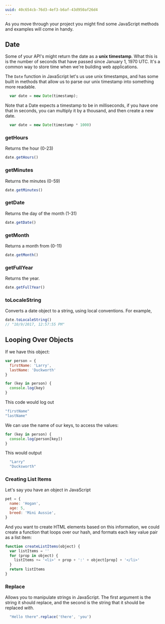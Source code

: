 ```yaml
---
uuid: 40c654cb-76d3-4ef3-b6af-43d950af26d4
---
```


As you move through your project you might find some JavaScript methods and examples will come in handy.


<!-- This is here because students using the Weather API might want to parse the times of sunset and sunrise -->
## Date

Some of your API's might return the date as a **unix timestamp**. What this is is the number of
seconds that have passed since January 1, 1970 UTC. It's a common way to store time when we're building
web applications.

The `Date` function in JavaScript let's us use unix timestamps, and has some built in methods that allow us to parse our unix timestamp into something more readable.

```javascript
  var date = new Date(timestamp);
```

Note that a Date expects a timestamp to be in milliseconds, if you have one that in seconds, you can multiply it by a thousand, and then create a new date.

```javascript
  var date = new Date(timestamp * 1000)
```

### getHours

Returns the hour (0-23)

```javascript
date.getHours()
```

### getMinutes

Returns the minutes (0-59)

```javascript
date.getMinutes()
```

### getDate

Returns the day of the month (1-31)

```javascript
date.getDate()
```

### getMonth

Returns a month from (0-11)

```javascript
date.getMonth()
```

### getFullYear
Returns the year.
```javascript
date.getFullYear()
```


### toLocaleString

Converts a date object to a string, using local conventions. For example,

```javascript
date.toLocaleString()
// "10/9/2017, 12:57:55 PM"
````


## Looping Over Objects

If we have this object:

```javascript
var person = {
  firstName: 'Larry',
  lastName: 'Duckworth'
}

for (key in person) {
  console.log(key)
}
```

This code would log out

```javascript
"firstName"
"lastName"
```

We can use the name of our keys, to access the values:

```javascript
for (key in person) {
  console.log(person[key])
}
```

This would output

```javascript
  "Larry"
  "Ducksworth"
```

### Creating List Items

Let's say you have an object in JavaScript

```javascript
pet = {
  name: 'Hogan',
  age: 5,
  breed: 'Mini Aussie',
}
```

And you want to create HTML elements based on this information, we could create a function that loops over our hash, and formats each key value pair as a list item:

```javascript
function createListItems(object) {
  var listItems = ''
  for (prop in object) {
    listItems += '<li>' + prop + ':' + object[prop] + '</li>'
  }
  return listItems
}
```


### Replace

Allows you to manipulate strings in JavaScript. The first argument is the string it should replace, and the second is the string that it should be replaced *with*.

```javascript
  "Hello there".replace('there', 'you')
```
